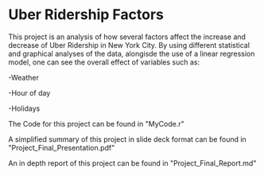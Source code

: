 # Uber Ridership Factors

This project is an analysis of how several factors affect the increase and decrease of Uber Ridership in New York City. By using different statistical and graphical analyses of the data, alongisde the use of a linear regression model, one can see the overall effect of variables such as:

-Weather

-Hour of day

-Holidays

The Code for this project can be found in "MyCode.r"

A simplified summary of this project in slide deck format can be found in "Project_Final_Presentation.pdf"

An in depth report of this project can be found in "Project_Final_Report.md"
